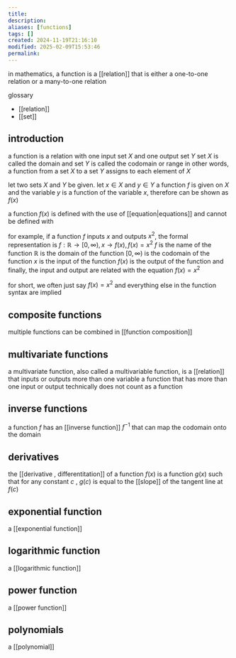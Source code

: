 ```yaml
---
title: 
description: 
aliases: [functions]
tags: []
created: 2024-11-19T21:16:10
modified: 2025-02-09T15:53:46
permalink:
---
```


in mathematics, a function is a [[relation]] that is either a one-to-one relation or a many-to-one relation

glossary
- [[relation]]
- [[set]]

## introduction

a function is a relation with one input set $X$ and one output set $Y$
set $X$ is called the domain and set $Y$ is called the codomain or range
in other words, a function from a set $X$ to a set $Y$ assigns to each element of $X$ 

let two sets $X$ and $Y$ be given. let $x\in X$ and $y\in Y$
a function $f$ is given on $X$ and the variable $y$ is a function of the variable $x$, therefore can be shown as $f(x)$

a function $f(x)$ is defined with the use of [[equation|equations]] and cannot be defined with 

for example, if a function $f$ inputs $x$ and outputs $x^2$, the formal representation is $f:\mathbb{R}\to[0,\infty),x\rightarrow f(x),f(x)=x^2$
$f$ is the name of the function
$\mathbb{R}$ is the domain of the function
$[0,\infty)$ is the codomain of the function
$x$ is the input of the function
$f(x)$ is the output of the function
and finally, the input and output are related with the equation $f(x)=x^2$

for short, we often just say $f(x)=x^2$ and everything else in the function syntax are implied

## composite functions

multiple functions can be combined in [[function composition]]

## multivariate functions

a multivariate function, also called a multivariable function,
is a [[relation]] that inputs or outputs more than one variable
a function that has more than one input or output technically does not count as a function

## inverse functions

a function $f$ has an [[inverse function]] $f^{-1}$ that can map the codomain onto the domain

## derivatives

the [[derivative , differentitation]] of a function $f(x)$ is a function $g(x)$ such that for any constant $c$ , $g(c)$ is equal to the [[slope]] of the tangent line at $f(c)$

## exponential function

a [[exponential function]]

## logarithmic function

a [[logarithmic function]]

## power function

a [[power function]]

## polynomials

a [[polynomial]]
